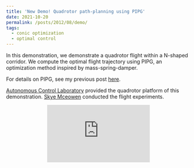 ```yaml
---
title: 'New Demo! Quadrotor path-planning using PIPG'
date: 2021-10-20
permalink: /posts/2012/08/demo/
tags:
  - conic optimization
  - optimal control
---
```


In this demonstration, we demonstrate a quadrotor flight within a N-shaped corridor. We compute the optimal flight trajectory using PIPG, an optimization method inspired by mass-spring-damper.

For details on PIPG, see my previous post [here](https://yueyu19.github.io/posts/2012/08/pipg/).

[Autonomous Control Laboratory](https://depts.washington.edu/uwacl/) provided the quadrotor platform of this demonstration. [Skye Mceowen](https://www.aa.washington.edu/people/students/Skye%20Mceowen) conducted the flight experiments. 

<p align="center">
<iframe width="280" height="157" src="https://www.youtube.com/embed/jieRSmQwHTU" title="YouTube video player" frameborder="0" allow="accelerometer; autoplay; clipboard-write; encrypted-media; gyroscope; picture-in-picture" allowfullscreen></iframe>
</p>
